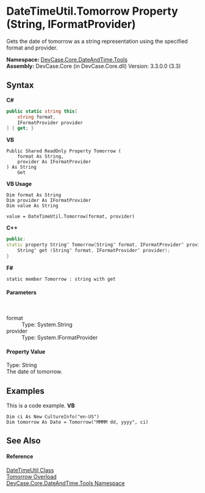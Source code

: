 # DateTimeUtil.Tomorrow Property (String, IFormatProvider)
 

Gets the date of tomorrow as a string representation using the specified format and provider.

**Namespace:**&nbsp;<a href="N_DevCase_Core_DateAndTime_Tools">DevCase.Core.DateAndTime.Tools</a><br />**Assembly:**&nbsp;DevCase.Core (in DevCase.Core.dll) Version: 3.3.0.0 (3.3)

## Syntax

**C#**<br />
``` C#
public static string this[
	string format,
	IFormatProvider provider
] { get; }
```

**VB**<br />
``` VB
Public Shared ReadOnly Property Tomorrow ( 
	format As String,
	provider As IFormatProvider
) As String
	Get
```

**VB Usage**<br />
``` VB Usage
Dim format As String
Dim provider As IFormatProvider
Dim value As String

value = DateTimeUtil.Tomorrow(format, provider)

```

**C++**<br />
``` C++
public:
static property String^ Tomorrow[String^ format, IFormatProvider^ provider] {
	String^ get (String^ format, IFormatProvider^ provider);
}
```

**F#**<br />
``` F#
static member Tomorrow : string with get

```


#### Parameters
&nbsp;<dl><dt>format</dt><dd>Type: System.String<br /></dd><dt>provider</dt><dd>Type: System.IFormatProvider<br /></dd></dl>

#### Property Value
Type: String<br />The date of tomorrow.

## Examples
This is a code example. 
**VB**<br />
``` VB
Dim ci As New CultureInfo("en-US")
Dim tomorrow As Date = Tomorrow("MMMM dd, yyyy", ci)
```


## See Also


#### Reference
<a href="T_DevCase_Core_DateAndTime_Tools_DateTimeUtil">DateTimeUtil Class</a><br /><a href="Overload_DevCase_Core_DateAndTime_Tools_DateTimeUtil_Tomorrow">Tomorrow Overload</a><br /><a href="N_DevCase_Core_DateAndTime_Tools">DevCase.Core.DateAndTime.Tools Namespace</a><br />